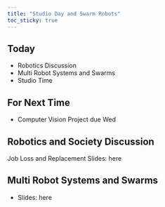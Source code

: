 ```yaml
---
title: "Studio Day and Swarm Robots"
toc_sticky: true
---
```


## Today

* Robotics Discussion
* Multi Robot Systems and Swarms
* Studio Time

## For Next Time
* Computer Vision Project due Wed

## Robotics and Society Discussion
 Job Loss and Replacement Slides: <a-no-proxy href="https://docs.google.com/presentation/d/1tMus764Um1YEe1u7cPoEQqvi31sOtotlPgUjQc_BQ2o/edit?usp=sharing#"> here </a-no-proxy>

## Multi Robot Systems and Swarms

* Slides: <a-no-proxy href="https://docs.google.com/presentation/d/1XbeJqygb4j7_PM3qHq_DNy1Y_rl_B82P8GSOo5A5RIs/edit?usp=sharing"> here </a-no-proxy>